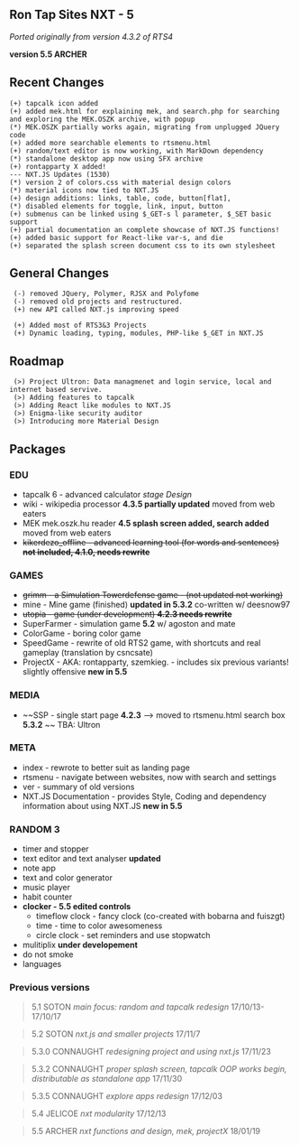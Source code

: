

## Ron Tap Sites NXT - 5
*Ported originally from version 4.3.2 of RTS4*

**version 5.5 ARCHER**

## Recent Changes
```
(+) tapcalk icon added
(+) added mek.html for explaining mek, and search.php for searching and exploring the MEK.OSZK archive, with popup
(*) MEK.OSZK partially works again, migrating from unplugged JQuery code
(+) added more searchable elements to rtsmenu.html
(+) random/text editor is now working, with MarkDown dependency
(*) standalone desktop app now using SFX archive
(+) rontapparty X added!
--- NXT.JS Updates (1530)
(*) version 2 of colors.css with material design colors
(*) material icons now tied to NXT.JS
(+) design additions: links, table, code, button[flat],
(*) disabled elements for toggle, link, input, button
(+) submenus can be linked using $_GET-s l parameter, $_SET basic support
(+) partial documentation an complete showcase of NXT.JS functions!
(+) added basic support for React-like var-s, and die
(+) separated the splash screen document css to its own stylesheet
```

## General Changes
```
 (-) removed JQuery, Polymer, RJSX and Polyfome
 (-) removed old projects and restructured.
 (+) new API called NXT.js improving speed

 (+) Added most of RTS3&3 Projects
 (+) Dynamic loading, typing, modules, PHP-like $_GET in NXT.JS

```
## Roadmap
```
 (>) Project Ultron: Data managmenet and login service, local and internet based servive.
 (>) Adding features to tapcalk
 (>) Adding React like modules to NXT.JS
 (>) Enigma-like security auditor
 (>) Introducing more Material Design
```
## Packages
### EDU
* tapcalk 6 - advanced calculator _stage Design_
* wiki - wikipedia processor **4.3.5 partially updated** moved from web eaters
* MEK mek.oszk.hu reader **4.5 splash screen added, search added**  moved from web eaters
* ~~kikerdezo_offline - advanced learning tool (for words and sentences) **not included, 4.1.0, needs rewrite**~~

### GAMES

* ~~grimm - a Simulation Towerdefense game - (not updated not working)~~
* mine - Mine game (finished) **updated in 5.3.2** co-written w/ deesnow97
* ~~utopia - game  (under development) **4.2.3 needs rewrite**~~
* SuperFarmer - simulation game **5.2** w/ agoston and mate
* ColorGame - boring color game
* SpeedGame - rewrite of old RTS2 game, with shortcuts and real gameplay (translation by csncsate)
* ProjectX - AKA: rontapparty, szemkieg. - includes six previous variants! slightly offensive **new in 5.5**

### MEDIA
* ~~SSP  - single start page  **4.2.3** --> moved to rtsmenu.html search box **5.3.2** ~~ TBA: Ultron

### META
* index -  rewrote to better suit as landing page
* rtsmenu - navigate between websites, now with search and settings
* ver -  summary of old versions
* NXT.JS Documentation - provides Style, Coding and dependency information about using NXT.JS **new in 5.5**

### RANDOM 3
* timer and stopper
* text editor and text analyser **updated**
* note app
* text and color generator
* music player
* habit counter
* **clocker - 5.5 edited controls**
  * timeflow clock -  fancy clock (co-created with bobarna and fuiszgt)
  * time - time to color awesomeness
  * circle clock - set reminders and use stopwatch
* mulitiplix **under developement**
* do not smoke
* languages


### Previous versions
> 5.1 SOTON _main focus: random and tapcalk redesign_ 17/10/13-17/10/17

> 5.2 SOTON _nxt.js and smaller projects_ 17/11/7

> 5.3.0 CONNAUGHT _redesigning project and using nxt.js_ 17/11/23

> 5.3.2 CONNAUGHT _proper splash screen, tapcalk OOP works begin, distributable as standalone app_ 17/11/30

> 5.3.5 CONNAUGHT _explore apps redesign_ 17/12/03

> 5.4 JELICOE _nxt modularity_ 17/12/13

> 5.5 ARCHER _nxt functions and design, mek, projectX_   18/01/19
